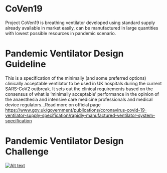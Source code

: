 # CoVen19
Project CoVen19 is breathing ventilator developed using standard supply already available in market easily, can be manufactured in large quantities with lowest possible resources in pandemic scenario.

# Pandemic Ventilator Design Guideline
This is a specification of the minimally (and some preferred options) clinically acceptable ventilator to be
used in UK hospitals during the current SARS-CoV2 outbreak. It sets out the clinical requirements based on the consensus of what is ‘minimally acceptable’ performance in the opinion of the anaesthesia and intensive care medicine professionals and medical device regulators...Read more on official page https://www.gov.uk/government/publications/coronavirus-covid-19-ventilator-supply-specification/rapidly-manufactured-ventilator-system-specification

# Pandemic Ventilator Design Challenge

[![Alt text](ttps://img.youtube.com/vi/Gu4sChU9eBo/0.jpg)](https://www.youtube.com/watch?v=Gu4sChU9eBo)
